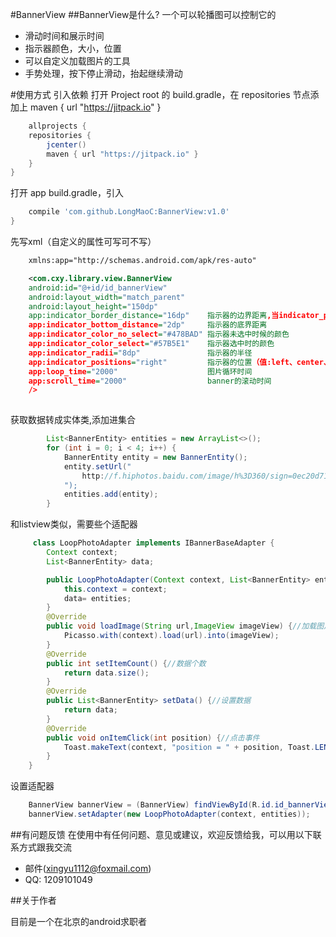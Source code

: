 
#BannerView
##BannerView是什么?
一个可以轮播图可以控制它的

* 滑动时间和展示时间
* 指示器颜色，大小，位置
* 可以自定义加载图片的工具
* 手势处理，按下停止滑动，抬起继续滑动



#使用方式
引入依赖
打开 Project root 的 build.gradle，在 repositories 节点添加上 maven { url "https://jitpack.io" }
```gradle
    allprojects {
    repositories {
        jcenter()
        maven { url "https://jitpack.io" }
    }
}
```
打开 app  build.gradle，引入
```gradle
    compile 'com.github.LongMaoC:BannerView:v1.0'
}
```

先写xml（自定义的属性可写可不写）
```xml
    xmlns:app="http://schemas.android.com/apk/res-auto"

    <com.cxy.library.view.BannerView
    android:id="@+id/id_bannerView"
    android:layout_width="match_parent"
    android:layout_height="150dp"
    app:indicator_border_distance="16dp"    指示器的边界距离,当indicator_positions的值不为center时使用
    app:indicator_bottom_distance="2dp"     指示器的底界距离
    app:indicator_color_no_select="#478BAD" 指示器未选中时候的颜色
    app:indicator_color_select="#57B5E1"    指示器选中时的颜色
    app:indicator_radii="8dp"               指示器的半径
    app:indicator_positions="right"         指示器的位置（值:left、center、right）
    app:loop_time="2000"                    图片循环时间
    app:scroll_time="2000"                  banner的滚动时间
    />
        
```

获取数据转成实体类,添加进集合
```java
        List<BannerEntity> entities = new ArrayList<>();
        for (int i = 0; i < 4; i++) {
            BannerEntity entity = new BannerEntity();
            entity.setUrl("
                http://f.hiphotos.baidu.com/image/h%3D360/sign=0ec20d71f01fbe09035ec5125b600c30/00e93901213fb80e0ee553d034d12f2eb9389484.jpg
            ");
            entities.add(entity);
        }
```
和listview类似，需要些个适配器
```java
     class LoopPhotoAdapter implements IBannerBaseAdapter {
        Context context;
        List<BannerEntity> data;

        public LoopPhotoAdapter(Context context, List<BannerEntity> entities) {//构造方法
            this.context = context;
            data= entities;
        }
        @Override
        public void loadImage(String url,ImageView imageView) {//加载图片
            Picasso.with(context).load(url).into(imageView);
        }
        @Override
        public int setItemCount() {//数据个数
            return data.size();
        }
        @Override
        public List<BannerEntity> setData() {//设置数据
            return data;
        }
        @Override
        public void onItemClick(int position) {//点击事件
            Toast.makeText(context, "position = " + position, Toast.LENGTH_SHORT).show();
        }
    }
```

设置适配器
```java
    BannerView bannerView = (BannerView) findViewById(R.id.id_bannerView);
    bannerView.setAdapter(new LoopPhotoAdapter(context, entities));
```

##有问题反馈
在使用中有任何问题、意见或建议，欢迎反馈给我，可以用以下联系方式跟我交流

* 邮件(xingyu1112@foxmail.com)
* QQ: 1209101049





##关于作者

目前是一个在北京的android求职者 